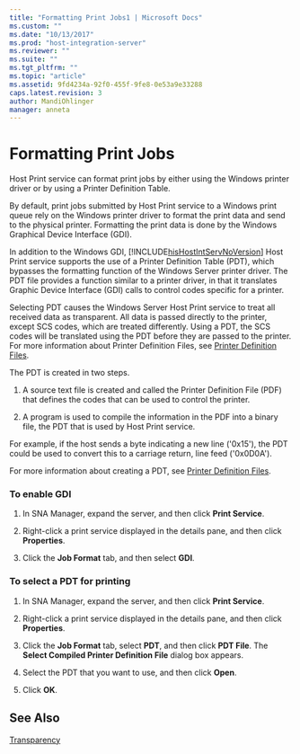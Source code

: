 ```yaml
---
title: "Formatting Print Jobs1 | Microsoft Docs"
ms.custom: ""
ms.date: "10/13/2017"
ms.prod: "host-integration-server"
ms.reviewer: ""
ms.suite: ""
ms.tgt_pltfrm: ""
ms.topic: "article"
ms.assetid: 9fd4234a-92f0-455f-9fe8-0e53a9e33288
caps.latest.revision: 3
author: MandiOhlinger
manager: anneta
---
```

# Formatting Print Jobs
Host Print service can format print jobs by either using the Windows printer driver or by using a Printer Definition Table.  
  
 By default, print jobs submitted by Host Print service to a Windows print queue rely on the Windows printer driver to format the print data and send to the physical printer. Formatting the print data is done by the Windows Graphical Device Interface (GDI).  
  
 In addition to the Windows GDI, [!INCLUDE[hisHostIntServNoVersion](../core/includes/hishostintservnoversion-md.md)] Host Print service supports the use of a Printer Definition Table (PDT), which bypasses the formatting function of the Windows Server printer driver. The PDT file provides a function similar to a printer driver, in that it translates Graphic Device Interface (GDI) calls to control codes specific for a printer.  
  
 Selecting PDT causes the Windows Server Host Print service to treat all received data as transparent. All data is passed directly to the printer, except SCS codes, which are treated differently. Using a PDT, the SCS codes will be translated using the PDT before they are passed to the printer. For more information about Printer Definition Files, see [Printer Definition Files](../core/printer-definition-files.md).  
  
 The PDT is created in two steps.  
  
1.  A source text file is created and called the Printer Definition File (PDF) that defines the codes that can be used to control the printer.  
  
2.  A program is used to compile the information in the PDF into a binary file, the PDT that is used by Host Print service.  
  
 For example, if the host sends a byte indicating a new line ('0x15'), the PDT could be used to convert this to a carriage return, line feed ('0x0D0A').  
  
 For more information about creating a PDT, see [Printer Definition Files](../core/printer-definition-files.md).  
  
### To enable GDI  
  
1.  In SNA Manager, expand the server, and then click **Print Service**.  
  
2.  Right-click a print service displayed in the details pane, and then click **Properties**.  
  
3.  Click the **Job Format** tab, and then select **GDI**.  
  
### To select a PDT for printing  
  
1.  In SNA Manager, expand the server, and then click **Print Service**.  
  
2.  Right-click a print service displayed in the details pane, and then click **Properties**.  
  
3.  Click the **Job Format** tab, select **PDT**, and then click **PDT File**. The **Select Compiled Printer Definition File** dialog box appears.  
  
4.  Select the PDT that you want to use, and then click **Open**.  
  
5.  Click **OK**.  
  
## See Also  
 [Transparency](../core/transparency.md)